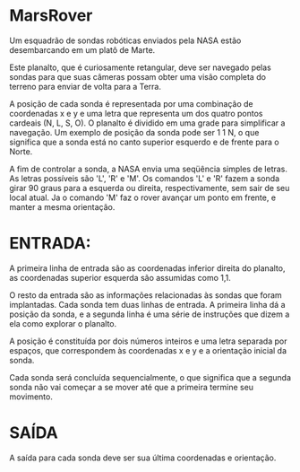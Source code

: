 # MarsRover
Um esquadrão de sondas robóticas enviados pela NASA estão desembarcando em um platô de Marte.

Este planalto, que é curiosamente retangular, deve ser navegado pelas sondas para que suas câmeras possam obter uma visão completa do terreno para enviar de volta para a Terra.

A posição de cada sonda é representada por uma combinação de coordenadas x e y e uma letra que representa um dos quatro pontos cardeais (N, L, S, O). O planalto é dividido em uma grade para simplificar a navegação. Um exemplo de posição da sonda pode ser 1 1 N, o que significa que a sonda está no canto superior esquerdo e de frente para o Norte.

A fim de controlar a sonda, a NASA envia uma seqüência simples de letras. As letras possíveis são 'L', 'R' e 'M'. Os comandos 'L' e 'R' fazem a sonda girar 90 graus para a esquerda ou direita, respectivamente, sem sair de seu local atual. Ja o comando 'M' faz o rover avançar um ponto em frente, e manter a mesma orientação.


# ENTRADA:
A primeira linha de entrada são as coordenadas inferior direita do planalto, as coordenadas superior esquerda são assumidas como 1,1.

O resto da entrada são as informações relacionadas às sondas que foram implantadas. Cada sonda tem duas linhas de entrada. A primeira linha dá a posição da sonda, e a segunda linha é uma série de instruções que dizem a ela como explorar o planalto.

A posição é constituída por dois números inteiros e uma letra separada por espaços, que correspondem às coordenadas x e y e a orientação inicial da sonda.

Cada sonda será concluída sequencialmente, o que significa que a segunda sonda não vai começar a se mover até que a primeira termine seu movimento.

# SAÍDA
A saída para cada sonda deve ser sua última coordenadas e orientação.
